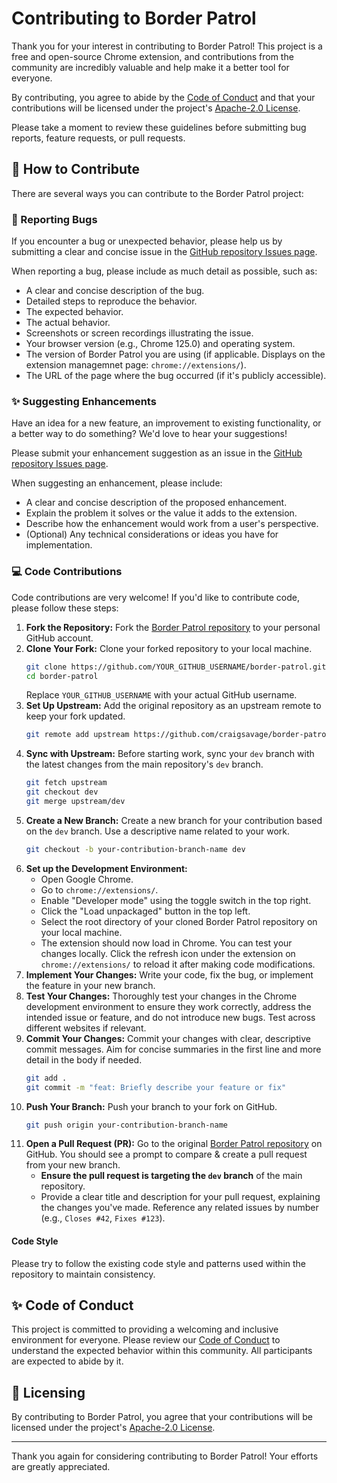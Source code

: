 # Contributing to Border Patrol

Thank you for your interest in contributing to Border Patrol! This project is a free and open-source Chrome extension, and contributions from the community are incredibly valuable and help make it a better tool for everyone.

By contributing, you agree to abide by the [Code of Conduct](CODE_OF_CONDUCT.md) and that your contributions will be licensed under the project's [Apache-2.0 License](https://github.com/craigsavage/border-patrol/blob/main/LICENSE).

Please take a moment to review these guidelines before submitting bug reports, feature requests, or pull requests.

## 🤝 How to Contribute

There are several ways you can contribute to the Border Patrol project:

### 🐛 Reporting Bugs

If you encounter a bug or unexpected behavior, please help us by submitting a clear and concise issue in the [GitHub repository Issues page](https://github.com/craigsavage/border-patrol/issues).

When reporting a bug, please include as much detail as possible, such as:

- A clear and concise description of the bug.
- Detailed steps to reproduce the behavior.
- The expected behavior.
- The actual behavior.
- Screenshots or screen recordings illustrating the issue.
- Your browser version (e.g., Chrome 125.0) and operating system.
- The version of Border Patrol you are using (if applicable. Displays on the extension managemnet page: `chrome://extensions/`).
- The URL of the page where the bug occurred (if it's publicly accessible).

### ✨ Suggesting Enhancements

Have an idea for a new feature, an improvement to existing functionality, or a better way to do something? We'd love to hear your suggestions!

Please submit your enhancement suggestion as an issue in the [GitHub repository Issues page](https://github.com/craigsavage/border-patrol/issues).

When suggesting an enhancement, please include:

- A clear and concise description of the proposed enhancement.
- Explain the problem it solves or the value it adds to the extension.
- Describe how the enhancement would work from a user's perspective.
- (Optional) Any technical considerations or ideas you have for implementation.

### 💻 Code Contributions

Code contributions are very welcome! If you'd like to contribute code, please follow these steps:

1.  **Fork the Repository:** Fork the [Border Patrol repository](https://github.com/craigsavage/border-patrol) to your personal GitHub account.
2.  **Clone Your Fork:** Clone your forked repository to your local machine.
    ```bash
    git clone https://github.com/YOUR_GITHUB_USERNAME/border-patrol.git
    cd border-patrol
    ```
    Replace `YOUR_GITHUB_USERNAME` with your actual GitHub username.
3.  **Set Up Upstream:** Add the original repository as an upstream remote to keep your fork updated.
    ```bash
    git remote add upstream https://github.com/craigsavage/border-patrol.git
    ```
4.  **Sync with Upstream:** Before starting work, sync your `dev` branch with the latest changes from the main repository's `dev` branch.
    ```bash
    git fetch upstream
    git checkout dev
    git merge upstream/dev
    ```
5.  **Create a New Branch:** Create a new branch for your contribution based on the `dev` branch. Use a descriptive name related to your work.
    ```bash
    git checkout -b your-contribution-branch-name dev
    ```
6.  **Set up the Development Environment:**
    - Open Google Chrome.
    - Go to `chrome://extensions/`.
    - Enable "Developer mode" using the toggle switch in the top right.
    - Click the "Load unpackaged" button in the top left.
    - Select the root directory of your cloned Border Patrol repository on your local machine.
    - The extension should now load in Chrome. You can test your changes locally. Click the refresh icon under the extension on `chrome://extensions/` to reload it after making code modifications.
7.  **Implement Your Changes:** Write your code, fix the bug, or implement the feature in your new branch.
8.  **Test Your Changes:** Thoroughly test your changes in the Chrome development environment to ensure they work correctly, address the intended issue or feature, and do not introduce new bugs. Test across different websites if relevant.
9.  **Commit Your Changes:** Commit your changes with clear, descriptive commit messages. Aim for concise summaries in the first line and more detail in the body if needed.
    ```bash
    git add .
    git commit -m "feat: Briefly describe your feature or fix"
    ```
10. **Push Your Branch:** Push your branch to your fork on GitHub.
    ```bash
    git push origin your-contribution-branch-name
    ```
11. **Open a Pull Request (PR):** Go to the original [Border Patrol repository](https://github.com/craigsavage/border-patrol) on GitHub. You should see a prompt to compare & create a pull request from your new branch.
    - **Ensure the pull request is targeting the `dev` branch** of the main repository.
    - Provide a clear title and description for your pull request, explaining the changes you've made. Reference any related issues by number (e.g., `Closes #42`, `Fixes #123`).

#### Code Style

Please try to follow the existing code style and patterns used within the repository to maintain consistency.

## ✨ Code of Conduct

This project is committed to providing a welcoming and inclusive environment for everyone. Please review our [Code of Conduct](CODE_OF_CONDUCT.md) to understand the expected behavior within this community. All participants are expected to abide by it.

## 📄 Licensing

By contributing to Border Patrol, you agree that your contributions will be licensed under the project's [Apache-2.0 License](https://github.com/craigsavage/border-patrol/blob/main/LICENSE).

---

Thank you again for considering contributing to Border Patrol! Your efforts are greatly appreciated.
